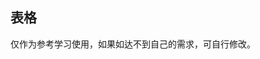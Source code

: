 ## 表格

<demo-model url="/vipPage/components/table/index"></demo-model>
<template-download></template-download>

仅作为参考学习使用，如果如达不到自己的需求，可自行修改。
